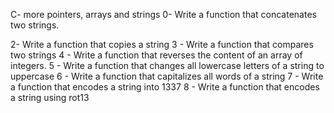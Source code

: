 C- more pointers, arrays and strings
0- Write a function that concatenates two strings.

2- Write a function that copies a string
3 - Write a function that compares two strings
4 - Write a function that reverses the content of an array of integers.
5 - Write a function that changes all lowercase letters of a string to uppercase
6 - Write a function that capitalizes all words of a string
7 - Write a function that encodes a string into 1337
8 - Write a function that encodes a string using rot13
